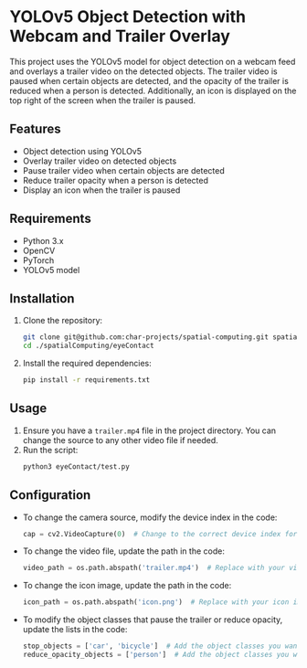 # YOLOv5 Object Detection with Webcam and Trailer Overlay

This project uses the YOLOv5 model for object detection on a webcam feed and overlays a trailer video on the detected objects. The trailer video is paused when certain objects are detected, and the opacity of the trailer is reduced when a person is detected. Additionally, an icon is displayed on the top right of the screen when the trailer is paused.

## Features

- Object detection using YOLOv5
- Overlay trailer video on detected objects
- Pause trailer video when certain objects are detected
- Reduce trailer opacity when a person is detected
- Display an icon when the trailer is paused

## Requirements

- Python 3.x
- OpenCV
- PyTorch
- YOLOv5 model

## Installation

1. Clone the repository:
   ```bash
   git clone git@github.com:char-projects/spatial-computing.git spatialComputing
   cd ./spatialComputing/eyeContact
   ```

2. Install the required dependencies:
   ```bash
   pip install -r requirements.txt
   ```

## Usage

1. Ensure you have a `trailer.mp4` file in the project directory. You can change the source to any other video file if needed.
2. Run the script:
   ```bash
   python3 eyeContact/test.py
   ```

## Configuration

- To change the camera source, modify the device index in the code:
  ```python
  cap = cv2.VideoCapture(0)  # Change to the correct device index for your camera
  ```

- To change the video file, update the path in the code:
  ```python
  video_path = os.path.abspath('trailer.mp4')  # Replace with your video file path
  ```

- To change the icon image, update the path in the code:
  ```python
  icon_path = os.path.abspath('icon.png')  # Replace with your icon image path
  ```

- To modify the object classes that pause the trailer or reduce opacity, update the lists in the code:
  ```python
  stop_objects = ['car', 'bicycle']  # Add the object classes you want to stop the video
  reduce_opacity_objects = ['person']  # Add the object classes you want to reduce the opacity
  ```
